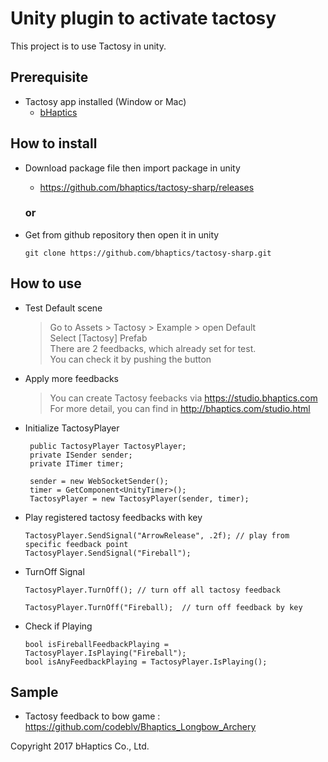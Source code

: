 # Unity plugin to activate tactosy
This project is to use Tactosy in unity. 
## Prerequisite
* Tactosy app installed (Window or Mac)
   * [bHaptics](http://bhaptics.com/app.html)

## How to install
* Download package file then import package in unity
   * https://github.com/bhaptics/tactosy-sharp/releases
  ### or
* Get from github repository then open it in unity

    ```
    git clone https://github.com/bhaptics/tactosy-sharp.git
    ```
    
## How to use
* Test Default scene 
    
    >Go to Assets > Tactosy > Example > open Default    
    Select [Tactosy] Prefab<br/>
    There are 2 feedbacks, which already set for test.      
    You can check it by pushing the button
    
* Apply more feedbacks 
    
    >You can create Tactosy feebacks via https://studio.bhaptics.com<br/>
    For more detail, you can find in http://bhaptics.com/studio.html
    
* Initialize TactosyPlayer 
    ```
     public TactosyPlayer TactosyPlayer;
     private ISender sender;
     private ITimer timer;
     
     sender = new WebSocketSender();
     timer = GetComponent<UnityTimer>();
     TactosyPlayer = new TactosyPlayer(sender, timer);
    ```

* Play registered tactosy feedbacks with key
    ```
    TactosyPlayer.SendSignal("ArrowRelease", .2f); // play from specific feedback point
    TactosyPlayer.SendSignal("Fireball");
    ```

* TurnOff Signal 
    ```
    TactosyPlayer.TurnOff(); // turn off all tactosy feedback

    TactosyPlayer.TurnOff("Fireball);  // turn off feedback by key
    ```

* Check if Playing
    ```
    bool isFireballFeedbackPlaying = TactosyPlayer.IsPlaying("Fireball");
    bool isAnyFeedbackPlaying = TactosyPlayer.IsPlaying();
    ```    
## Sample
* Tactosy feedback to bow game : https://github.com/codeblv/Bhaptics_Longbow_Archery


Copyright 2017 bHaptics Co., Ltd.
